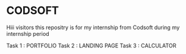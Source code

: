 # CODSOFT
Hiii visitors this repositry is for my internship from Codsoft during my internship period

Task 1 :  PORTFOLIO 
Task 2 :   LANDING PAGE
Task 3 :   CALCULATOR
